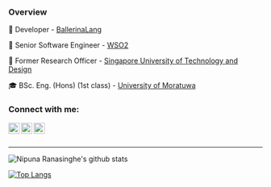 
### **Overview**
:dancer: Developer - [BallerinaLang](https://ballerina.io/)

:office: Senior Software Engineer - [WSO2](https://wso2.com/)

:microscope: Former Research Officer - [Singapore University of Technology and Design](https://www.sutd.edu.sg/)

:mortar_board: BSc. Eng. (Hons) (1st class) - [University of Moratuwa](https://uom.lk/)

### Connect with me:

[<img align="left" alt="Nipuna | LinkedIn" width="22px" src="https://cdn.jsdelivr.net/npm/simple-icons@v3/icons/linkedin.svg" />][linkedin]
[<img align="left" alt="Nipuna | Twitter" width="22px" src="https://cdn.jsdelivr.net/npm/simple-icons@3.10.0/icons/medium.svg" />][medium]
[<img align="left" alt="Nipuna | Twitter" width="22px" src="https://cdn.jsdelivr.net/npm/simple-icons@3.10.0/icons/instagram.svg" />][instagram]
</br>
</br>

---

![Nipuna Ranasinghe's github stats](https://github-readme-stats.vercel.app/api?username=NipunaRanasinghe&show_icons=true&theme=tokyonight&count_private=true&hide=stars&include_all_commits=true)


[![Top Langs](https://github-readme-stats.vercel.app/api/top-langs/?username=NipunaRanasinghe)](https://github.com/NipunaRanasinghe/github-readme-stats)

[linkedin]: https://www.linkedin.com/in/nipunaranasinghe/
[medium]: https://medium.com/@nipunaranasinghe
[instagram]: https://www.instagram.com/i_n_d_r_a_c_h_a_p_a/
